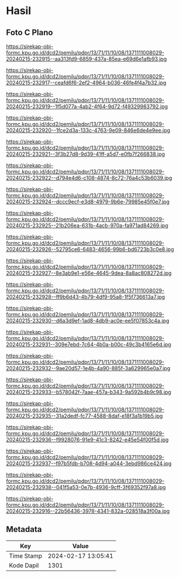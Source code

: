 # Hasil

## Foto C Plano

https://sirekap-obj-formc.kpu.go.id/dcd2/pemilu/pdpr/13/71/11/10/08/1371111008029-20240215-232915--aa313fd9-6859-437a-85ea-e69d6e1afb93.jpg

https://sirekap-obj-formc.kpu.go.id/dcd2/pemilu/pdpr/13/71/11/10/08/1371111008029-20240215-232917--ceafd6f6-2ef2-4964-b036-46fe4f4a7b32.jpg

https://sirekap-obj-formc.kpu.go.id/dcd2/pemilu/pdpr/13/71/11/10/08/1371111008029-20240215-232919--1f5d077a-4ab2-4f64-9d72-f49329983792.jpg

https://sirekap-obj-formc.kpu.go.id/dcd2/pemilu/pdpr/13/71/11/10/08/1371111008029-20240215-232920--1fce2d3a-133c-4763-9e09-846e6de4e9ee.jpg

https://sirekap-obj-formc.kpu.go.id/dcd2/pemilu/pdpr/13/71/11/10/08/1371111008029-20240215-232921--3f3b27d8-9d39-41ff-a5d7-e0fb7f266838.jpg

https://sirekap-obj-formc.kpu.go.id/dcd2/pemilu/pdpr/13/71/11/10/08/1371111008029-20240215-232922--d794e4d6-c108-4874-8c72-76a4c53b6039.jpg

https://sirekap-obj-formc.kpu.go.id/dcd2/pemilu/pdpr/13/71/11/10/08/1371111008029-20240215-232924--dccc9ecf-e3d8-4979-9b6e-79985e45f0e7.jpg

https://sirekap-obj-formc.kpu.go.id/dcd2/pemilu/pdpr/13/71/11/10/08/1371111008029-20240215-232925--21b206ea-631b-4acb-970a-fa971ad84269.jpg

https://sirekap-obj-formc.kpu.go.id/dcd2/pemilu/pdpr/13/71/11/10/08/1371111008029-20240215-232926--52795ce6-6483-4656-99b6-bd6723b3c0e8.jpg

https://sirekap-obj-formc.kpu.go.id/dcd2/pemilu/pdpr/13/71/11/10/08/1371111008029-20240215-232927--8e3ab9e1-e56e-4645-9dea-8a8ac808272d.jpg

https://sirekap-obj-formc.kpu.go.id/dcd2/pemilu/pdpr/13/71/11/10/08/1371111008029-20240215-232928--ff9b6d43-4b79-4df9-95a8-1f5f736613a7.jpg

https://sirekap-obj-formc.kpu.go.id/dcd2/pemilu/pdpr/13/71/11/10/08/1371111008029-20240215-232930--d6a3d9ef-1ad8-4db9-ac0e-ee5f07853c4a.jpg

https://sirekap-obj-formc.kpu.go.id/dcd2/pemilu/pdpr/13/71/11/10/08/1371111008029-20240215-232931--309e7ebd-7c64-4b0a-b00c-49c3b4165e6d.jpg

https://sirekap-obj-formc.kpu.go.id/dcd2/pemilu/pdpr/13/71/11/10/08/1371111008029-20240215-232932--9ae20d57-1e4b-4a90-885f-3a629965e0a7.jpg

https://sirekap-obj-formc.kpu.go.id/dcd2/pemilu/pdpr/13/71/11/10/08/1371111008029-20240215-232933--b578042f-7aae-457a-b343-9a592b4b9c98.jpg

https://sirekap-obj-formc.kpu.go.id/dcd2/pemilu/pdpr/13/71/11/10/08/1371111008029-20240215-232935--31a2dedf-fc77-4588-8daf-e18f3a1b19b5.jpg

https://sirekap-obj-formc.kpu.go.id/dcd2/pemilu/pdpr/13/71/11/10/08/1371111008029-20240215-232936--f9928076-91e9-41c3-8242-e45e54f00f5d.jpg

https://sirekap-obj-formc.kpu.go.id/dcd2/pemilu/pdpr/13/71/11/10/08/1371111008029-20240215-232937--f97b5fdb-b708-4d94-a044-3ebd986ce424.jpg

https://sirekap-obj-formc.kpu.go.id/dcd2/pemilu/pdpr/13/71/11/10/08/1371111008029-20240215-232938--041f5a53-0e7b-4936-9cff-3f69352f97a8.jpg

https://sirekap-obj-formc.kpu.go.id/dcd2/pemilu/pdpr/13/71/11/10/08/1371111008029-20240215-232916--22b56436-3978-4341-832a-028518a3f00a.jpg


## Metadata

| Key        | Value               |
| ---------- | ------------------- |
| Time Stamp | 2024-02-17 13:05:41 |
| Kode Dapil | 1301                |



